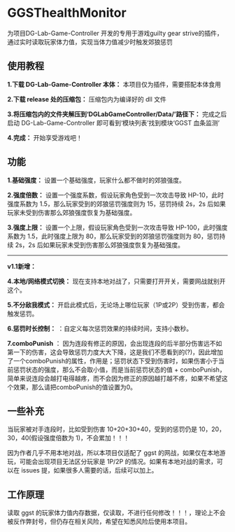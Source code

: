 # GGSThealthMonitor

为项目DG-Lab-Game-Controller 开发的专用于游戏guilty gear strive的插件，通过实时读取玩家体力值，实现当体力值减少时触发郊狼惩罚

## 使用教程

**1.下载 DG-Lab-Game-Controller 本体：** 本项目仅为插件，需要搭配本体食用

**2.下载 release 处的压缩包：** 压缩包内为编译好的 dll 文件

**3.将压缩包内的文件夹解压到‘DGLabGameController/Data/’路径下：** 完成之后启动 DG-Lab-Game-Controller 即可看到‘模块列表’找到模块‘GGST 血条监测’

**4.完成：** 开始享受游戏吧！

## 功能

**1.基础强度：** 设置一个基础强度，玩家什么都不做时的郊狼强度。

**2.强度倍数：** 设置一个强度系数，假设玩家角色受到一次攻击导致 HP-10，此时强度系数为 1.5，那么玩家受到的郊狼惩罚强度则为 15，惩罚持续 2s，2s 后如果玩家未受到伤害那么郊狼强度恢复为基础强度。

**3.强度上限：** 设置一个上限，假设玩家角色受到一次攻击导致 HP-100，此时强度系数为 1.5，此时强度上限为 80，那么玩家受到的郊狼惩罚强度则为 80，惩罚持续 2s，2s 后如果玩家未受到伤害那么郊狼强度恢复为基础强度。

---
**v1.1新增：** 

**4.本地/网络模式切换：** 现在支持本地对战了，只需要打开开关，需要网战就别开这个。

**5.不分敌我模式：** 开启此模式后，无论场上哪位玩家（1P或2P）受到伤害，都会触发惩罚。

**6.惩罚时长控制：** ：自定义每次惩罚效果的持续时间，支持小数秒。

**7.comboPunish** ： 因为连段有修正的原因，会出现连段的后半部分伤害远不如第一下的伤害，这会导致惩罚力度大大下降，这是我们不愿看到的(?)，因此增加了一个comboPunish的属性，作用是；惩罚状态下受到伤害时，如果伤害小于当前惩罚状态的强度，那么不会取小值，而是当前惩罚状态的值 + comboPunish，简单来说连段会越打电得越疼，而不会因为修正的原因越打越不疼，如果不希望这个效果，那么请把comboPunish的值设置为0。




## 一些补充

当玩家被对手连段时，比如受到伤害 10+20+30+40，受到的惩罚仍是 10，20，30，40(假设强度倍数为 1)，不会累加！！！

因为作者几乎不用本地对战，所以本项目仅适配了 ggst 的网战，如果仅在本地游玩，可能会出现项目无法区分玩家是 1P/2P 的情况。如果有本地对战的需求，可以在 issues 提，如果很多人需要的话，后续可以加上。

## 工作原理

读取 ggst 的玩家体力值内存数据，仅读取，不进行任何修改！！！，理论上不会被反作弊封号，但仍存在相关风险，希望在知悉风险后使用本项目。
